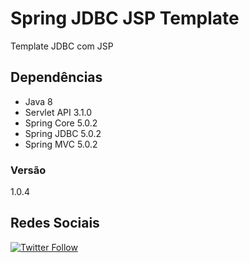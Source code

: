 # Spring JDBC JSP Template

Template JDBC com JSP

## Dependências
- Java 8
- Servlet API 3.1.0
- Spring Core 5.0.2
- Spring JDBC 5.0.2
- Spring MVC 5.0.2

### Versão
1.0.4

## Redes Sociais
[![Twitter Follow](https://img.shields.io/twitter/follow/tiaguins.svg?style=social)](https://twitter.com/tiaguins) 